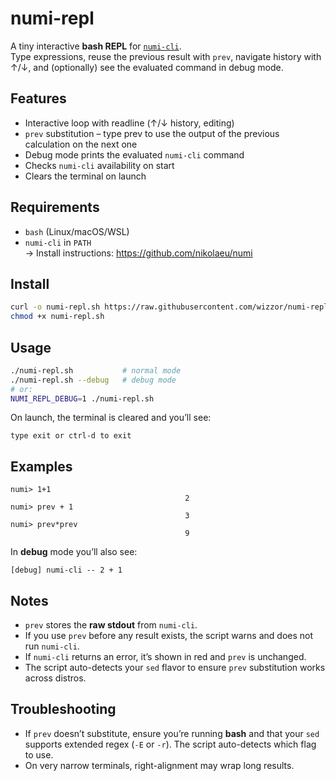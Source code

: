 # numi-repl

A tiny interactive **bash REPL** for [`numi-cli`](https://github.com/nikolaeu/numi).  
Type expressions, reuse the previous result with `prev`, navigate history with ↑/↓, and (optionally) see the evaluated command in debug mode.

## Features
- Interactive loop with readline (↑/↓ history, editing)
- `prev` substitution – type prev to use the output of the previous calculation on the next one
- Debug mode prints the evaluated `numi-cli` command
- Checks `numi-cli` availability on start
- Clears the terminal on launch

## Requirements
- `bash` (Linux/macOS/WSL)
- `numi-cli` in `PATH`  
  → Install instructions: https://github.com/nikolaeu/numi

## Install
```bash
curl -o numi-repl.sh https://raw.githubusercontent.com/wizzor/numi-repl/refs/heads/main/numi-repl.sh
chmod +x numi-repl.sh
```

## Usage
```bash
./numi-repl.sh           # normal mode
./numi-repl.sh --debug   # debug mode
# or:
NUMI_REPL_DEBUG=1 ./numi-repl.sh
```

On launch, the terminal is cleared and you’ll see:
```
type exit or ctrl-d to exit
```

## Examples
```
numi> 1+1
                                       2
numi> prev + 1
                                       3
numi> prev*prev
                                       9
```

In **debug** mode you’ll also see:
```
[debug] numi-cli -- 2 + 1
```

## Notes
- `prev` stores the **raw stdout** from `numi-cli`.
- If you use `prev` before any result exists, the script warns and does not run `numi-cli`.
- If `numi-cli` returns an error, it’s shown in red and `prev` is unchanged.
- The script auto-detects your `sed` flavor to ensure `prev` substitution works across distros.

## Troubleshooting
- If `prev` doesn’t substitute, ensure you’re running **bash** and that your `sed` supports extended regex (`-E` or `-r`). The script auto-detects which flag to use.
- On very narrow terminals, right-alignment may wrap long results.
